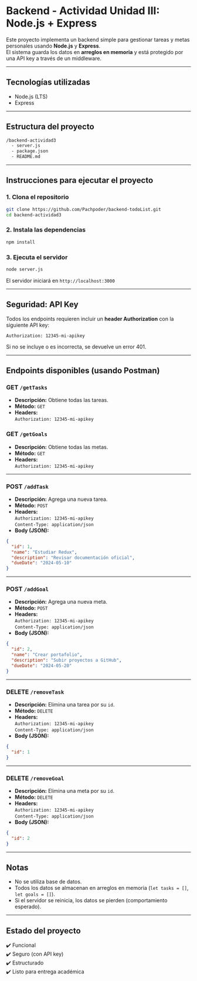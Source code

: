 # Backend - Actividad Unidad III: Node.js + Express 

Este proyecto implementa un backend simple para gestionar tareas y metas personales usando **Node.js** y **Express**.  
El sistema guarda los datos en **arreglos en memoria** y está protegido por una API key a través de un middleware.

---

## Tecnologías utilizadas

- Node.js (LTS)
- Express

---

## Estructura del proyecto

```bash
/backend-actividad3
  - server.js
  - package.json
  - README.md
```

---

## Instrucciones para ejecutar el proyecto

### 1. Clona el repositorio

```bash
git clone https://github.com/Pachpoder/backend-todoList.git
cd backend-actividad3
```

### 2. Instala las dependencias

```bash
npm install
```

### 3. Ejecuta el servidor

```bash
node server.js
```
El servidor iniciará en `http://localhost:3000`

---

## Seguridad: API Key

Todos los endpoints requieren incluir un **header Authorization** con la siguiente API key:

```
Authorization: 12345-mi-apikey
```

Si no se incluye o es incorrecta, se devuelve un error 401.

---

## Endpoints disponibles (usando Postman)

### GET `/getTasks`

- **Descripción:** Obtiene todas las tareas.
- **Método:** `GET`
- **Headers:**  
  `Authorization: 12345-mi-apikey`

### GET `/getGoals`

- **Descripción:** Obtiene todas las metas.
- **Método:** `GET`
- **Headers:**  
  `Authorization: 12345-mi-apikey`

---

### POST `/addTask`

- **Descripción:** Agrega una nueva tarea.
- **Método:** `POST`
- **Headers:**  
  `Authorization: 12345-mi-apikey`  
  `Content-Type: application/json`
- **Body (JSON):**

```json
{
  "id": 1,
  "name": "Estudiar Redux",
  "description": "Revisar documentación oficial",
  "dueDate": "2024-05-10"
}
```

---

### POST `/addGoal`

- **Descripción:** Agrega una nueva meta.
- **Método:** `POST`
- **Headers:**  
  `Authorization: 12345-mi-apikey`  
  `Content-Type: application/json`
- **Body (JSON):**

```json
{
  "id": 2,
  "name": "Crear portafolio",
  "description": "Subir proyectos a GitHub",
  "dueDate": "2024-05-20"
}
```

---

### DELETE `/removeTask`

- **Descripción:** Elimina una tarea por su `id`.
- **Método:** `DELETE`
- **Headers:**  
  `Authorization: 12345-mi-apikey`  
  `Content-Type: application/json`
- **Body (JSON):**

```json
{
  "id": 1
}
```

---

### DELETE `/removeGoal`

- **Descripción:** Elimina una meta por su `id`.
- **Método:** `DELETE`
- **Headers:**  
  `Authorization: 12345-mi-apikey`  
  `Content-Type: application/json`
- **Body (JSON):**

```json
{
  "id": 2
}
```

---

## Notas

- No se utiliza base de datos.
- Todos los datos se almacenan en arreglos en memoria (`let tasks = []`, `let goals = []`).
- Si el servidor se reinicia, los datos se pierden (comportamiento esperado).

---

## Estado del proyecto

✔️ Funcional  
✔️ Seguro (con API key)  
✔️ Estructurado  
✔️ Listo para entrega académica

